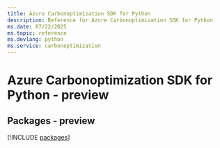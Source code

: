 ```yaml
---
title: Azure Carbonoptimization SDK for Python
description: Reference for Azure Carbonoptimization SDK for Python
ms.date: 07/22/2025
ms.topic: reference
ms.devlang: python
ms.service: carbonoptimization
---
```

# Azure Carbonoptimization SDK for Python - preview
## Packages - preview
[!INCLUDE [packages](carbonoptimization-index.md)]